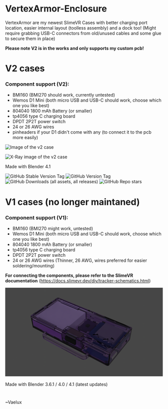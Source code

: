 # VertexArmor-Enclosure
VertexArmor are my newest SlimeVR Cases with better charging port location, easier internal layout (toolless assembly) and a dock too! (Might require grabbing USB-C connectors from old/unused cables and some glue to secure them in place)

**Please note V2 is in the works and only supports my custom pcb!**

# V2 cases

### Component support (V2):
* BMI160 (BMI270 should work, currently untested)
* Wemos D1 Mini (both micro USB and USB-C should work, choose which one you like best)
* 804040 1800 mAh Battery (or smaller)
* tp4056 type C charging board
* DPDT 2P2T power switch
* 24 or 26 AWG wires
* pinheaders if your D1 didn't come with any (to connect it to the pcb more easily)

![Image of the v2 case](https://github.com/VaeluxV/VertexArmor-Enclosure/blob/143781151046fbaee0d165c5f9143828648ac848/Renders/V2.3/Render-V2.3_2024-06-20_1.jpg)

![X-Ray image of the v2 case](https://github.com/VaeluxV/VertexArmor-Enclosure/blob/143781151046fbaee0d165c5f9143828648ac848/Renders/V2.3/Render-V2.3_2024-06-20_2.png)

Made with Blender 4.1

![GitHub Stable Version Tag](https://img.shields.io/github/v/tag/VaeluxV/VertexArmor-Enclosure?style=for-the-badge&label=Latest%20stable%20version)
![GitHub Version Tag](https://img.shields.io/github/v/tag/VaeluxV/VertexArmor-Enclosure?include_prereleases&style=for-the-badge&label=Latest%20version)
![GitHub Downloads (all assets, all releases)](https://img.shields.io/github/downloads/VaeluxV/VertexArmor-Enclosure/total?style=for-the-badge&label=Total%20downloads)
![GitHub Repo stars](https://img.shields.io/github/stars/VaeluxV/VertexArmor-Enclosure?style=for-the-badge)




# V1 cases (no longer maintaned)

### Component support (V1):
* BMI160 (BMI270 might work, untested)
* Wemos D1 Mini (both micro USB and USB-C should work, choose which one you like best)
* 804040 1800 mAh Battery (or smaller)
* tp4056 type C charging board
* DPDT 2P2T power switch
* 24 or 26 AWG wires (Thinner, 26 AWG, wires preferred for easier soldering/mounting)

**For connecting the components, please refer to the SlimeVR documentation** (https://docs.slimevr.dev/diy/tracker-schematics.html)

![Image of the v1 cases in transparent purple](https://github.com/SubzeV/VertexArmor-Enclosure/blob/88d3fa0febc945a1c8c1eb2db47e81279767da3d/Renders/V1.1/2024-01-28_V1.1-Logo-Closed-Transparent.png)

Made with Blender 3.6.1 / 4.0 / 4.1 (latest updates)

#

~Vaelux
